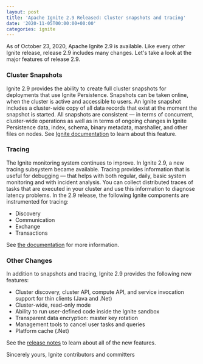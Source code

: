 ```yaml
---
layout: post
title: 'Apache Ignite 2.9 Released: Cluster snapshots and tracing'
date: '2020-11-05T00:00:00+00:00'
categories: ignite
---
```

As of October 23, 2020, Apache Ignite 2.9 is available. Like every other Ignite release, release 2.9 includes many changes. Let's take a look at the major features of release 2.9.

<h3>Cluster Snapshots</h3>

Ignite 2.9 provides the ability to create full cluster snapshots for deployments that use Ignite Persistence. Snapshots can be taken online, when the cluster is active and accessible to users. An Ignite snapshot includes a cluster-wide copy of all data records that exist at the moment the snapshot is started. All snapshots are consistent — in terms of concurrent, cluster-wide operations as well as in terms of ongoing changes in Ignite Persistence data, index, schema, binary metadata, marshaller, and other files on nodes. See <a href="https://ignite.apache.org/docs/latest/persistence/snapshots">Ignite documentation</a> to learn about this feature.

<h3>Tracing</h3>
The Ignite monitoring system continues to improve. In Ignite 2.9, a new tracing subsystem became available. Tracing provides information that is useful for debugging — that helps with both regular, daily, basic system monitoring and with incident analysis. You can collect distributed traces of tasks that are executed in your cluster and use this information to diagnose latency problems. In the 2.9 release, the following Ignite components are instrumented for tracing:
<ul>
<li>Discovery</li>
<li>Communication</li>
<li>Exchange</li>
<li>Transactions</li>
</ul>

See <a href="https://ignite.apache.org/docs/latest/monitoring-metrics/tracing">the documentation</a> for more information.

<h3>Other Changes</h3>

In addition to snapshots and tracing, Ignite 2.9 provides the following new features:
<ul>
<li>Cluster discovery, cluster API, compute API, and service invocation support for thin clients (Java and .Net)</li>
<li>Cluster-wide, read-only mode</li>
<li>Ability to run user-defined code inside the Ignite sandbox</li>
<li>Transparent data encryption: master key rotation</li>
<li>Management tools to cancel user tasks and queries</li>
<li>Platform cache (.Net)</li>
</ul>

See the <a href="https://ignite.apache.org/releases/2.9.0/release_notes.html">release notes</a> to learn about all of the new features.

Sincerely yours,
Ignite contributors and committers
